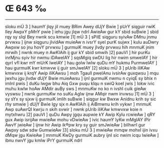 # Œ 643 ‰
---
sloku mÚ 3 ] haumY jlqy jil muey BRim Awey dUjY Bwie ] pUrY siqguir
rwiK lIey AwpxY pMnY pwie ] iehu jgu jlqw ndrI AwieAw gur kY sbid
suBwie ] sbid rqy sy sIql Bey nwnk scu kmwie ]1] mÚ 3 ] sPilE
siqguru syivAw DMnu jnmu prvwxu ] ijnw siqguru jIvidAw muieAw n ivsrY
syeI purK sujwx ] kulu auDwry Awpxw so jnu hovY prvwxu ] gurmuiK muey
jIvdy prvwxu hih mnmuK jnim mrwih ] nwnk muey n AwKIAih ij gur kY
sbid smwih ]2] pauVI ] hir purKu inrMjnu syiv hir nwmu iDAweIAY ]
sqsMgiq swDU lig hir nwim smweIAY ] hir qyrI vfI kwr mY mUrK lweIAY
] hau golw lwlw quDu mY hukmu PurmweIAY ] hau gurmuiK kwr kmwvw ij guir
smJweIAY ]2] sloku mÚ 3 ] pUrib iliKAw kmwvxw ij krqY Awip
iliKAwsu ] moh TgaulI pweIAnu ivsirAw guxqwsu ] mqu jwxhu jgu jIvdw
dUjY Bwie muieAwsu ] ijnI gurmuiK nwmu n cyiqE sy bhix n imlnI pwis ]
duKu lwgw bhu Aiq Gxw puqu klqu n swiQ koeI jwis ] lokw ivic muhu kwlw
hoAw AMdir auBy sws ] mnmuKw no ko n ivshI cuik gieAw vyswsu ] nwnk
gurmuKw no suKu Aglw ijnw AMqir nwm invwsu ]1] mÚ 3 ] sy sYx sy sjxw
ij gurmuiK imlih suBwie ] siqgur kw Bwxw Anidnu krih sy sic rhy
smwie ] dUjY Bwie lgy sjx n AwKIAih ij AiBmwnu krih vykwr ]
mnmuK Awp suAwrQI kwrju n skih svwir ] nwnk pUrib iliKAw kmwvxw
koie n mytxhwru ]2] pauVI ] quDu Awpy jgqu aupwie kY Awip Kylu
rcwieAw ] qRY gux Awip isrijAw mwieAw mohu vDwieAw ] ivic haumY lyKw
mMgIAY iPir AwvY jwieAw ] ijnw hir Awip ik®pw kry sy guir smJwieAw ]
bilhwrI gur Awpxy sdw sdw GumwieAw ]3] sloku mÚ 3 ] mwieAw mmqw
mohxI ijin ivxu dMqw jgu KwieAw ] mnmuK KwDy gurmuiK aubry ijnI sic
nwim icqu lwieAw ] ibnu nwvY jgu kmlw iPrY gurmuiK ndrI
####

